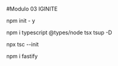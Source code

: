 #Modulo 03 IGINITE

npm init - y

npm i typescript @types/node tsx tsup -D

npx tsc --init

npm i fastify